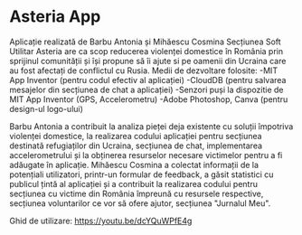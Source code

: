 # Asteria App
Aplicație realizată de Barbu Antonia și Mihăescu Cosmina
Secțiunea Soft Utilitar
Asteria are ca scop reducerea violenței domestice în România prin sprijinul comunității și își propune să îi ajute si pe oamenii din Ucraina care au fost afectați de conflictul cu Rusia.
Medii de dezvoltare folosite: 
-MIT App Inventor (pentru codul efectiv al aplicației)
-CloudDB (pentru salvarea mesajelor din secțiunea de chat a aplicației)
-Senzori puși la dispozitie de MIT App Inventor (GPS, Accelerometru)
-Adobe Photoshop, Canva (pentru design-ul logo-ului)

Barbu Antonia a contribuit la analiza pieței deja existente cu soluții împotriva violenței domestice, la realizarea codului aplicației pentru secțiunea destinată refugiaților din Ucraina, secțiunea de chat, implementarea accelerometrului și la obținerea resurselor necesare victimelor pentru a fi adăugate în aplicație.
Mihăescu Cosmina a colectat informații de la potențiali utilizatori, printr-un formular de feedback, a găsit statistici cu publicul țintă al aplicației și a contribuit la realizarea codului pentru secțiunea cu victime din România împreună cu resursele respective, secțiunea voluntarilor ce vor să ofere ajutor, secțiunea "Jurnalul Meu".

Ghid de utilizare: https://youtu.be/dcYQuWPfE4g
